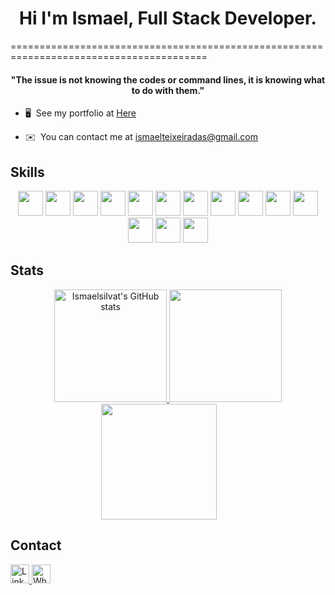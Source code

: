   <h1 align="center">Hi I'm Ismael, Full Stack Developer.</h1>
========================================================================================
  <h4 align="center">
  ⁠"The issue is not knowing the codes or command lines, it is knowing what to do with them." </h4>
  
* 🖥️  See my portfolio at [Here](https://portfolioismael.netlify.app/)

* ✉️  You can contact me at [ismaelteixeiradas@gmail.com](mailto:ismaelteixeiradas@gmail.com)

## Skills
  <div align="center">
    <img height=40 width=40  src="https://cdn.jsdelivr.net/gh/devicons/devicon/icons/javascript/javascript-original.svg" />
    <img height=40 width=40  src="https://upload.wikimedia.org/wikipedia/commons/d/d9/Node.js_logo.svg" />
    <img height=40 width=40  src="https://cdn.jsdelivr.net/gh/devicons/devicon/icons/jquery/jquery-original.svg" />
    <img height=40 width=40  src="https://cdn.jsdelivr.net/gh/devicons/devicon/icons/typescript/typescript-original.svg" />
    <img height=40 width=40  src="https://cdn.jsdelivr.net/gh/devicons/devicon/icons/python/python-original.svg" />
    <img height=40 width=40  src="https://cdn.jsdelivr.net/gh/devicons/devicon/icons/java/java-original.svg" /> 
    <img height=40 width=40  src="https://cdn.jsdelivr.net/gh/devicons/devicon/icons/cplusplus/cplusplus-original.svg" />
    <img height=40 width=40  src="https://cdn.jsdelivr.net/gh/devicons/devicon/icons/mysql/mysql-original.svg" />
    <img height=40 width=40  src="https://cdn.jsdelivr.net/gh/devicons/devicon/icons/postgresql/postgresql-original.svg" />
    <img height=40 width=40  src="https://cdn.jsdelivr.net/gh/devicons/devicon/icons/mongodb/mongodb-original.svg" />  
    <img height=40 width=40  src="https://cdn.jsdelivr.net/gh/devicons/devicon/icons/docker/docker-original.svg" />
    <img height=40 width=40  src="https://cdn.jsdelivr.net/gh/devicons/devicon/icons/react/react-original.svg" />
    <img height=40 width=40  src="https://cdn.jsdelivr.net/gh/devicons/devicon/icons/bootstrap/bootstrap-original.svg" />
    <img height=40 width=40  src="https://cdn.jsdelivr.net/gh/devicons/devicon/icons/tailwindcss/tailwindcss-plain.svg" />
          
  </div>

## Stats
<div align="center">
    <a href="http://www.github.com/ismaelsilvat">
    <img height="180rem" src="https://github-readme-stats.vercel.app/api?username=ismaelsilvat&show_icons=true&hide=&count_private=true&title_color=6366f1&text_color=ffffff&icon_color=14b8a6&bg_color=101010&hide_border=true&show_icons=true" alt="Ismaelsilvat's GitHub stats" />
    </a>
    <img height="180rem" src="https://github-readme-stats.vercel.app/api/top-langs/?username=ismaelsilvat&hide=html,&title_color=6366f1&text_color=ffffff&icon_color=14b8a6&bg_color=111111&hide_border=true&layout=compact&show_icons=true" />
    <a href="http://www.github.com/ismaelsilvat">
      <img style="margin-right: 30px;" height="185rem" src="https://github-readme-streak-stats.herokuapp.com/?user=ismaelsilvat&stroke=f9f9f9&background=111111&ring=6366f1&fire=6366f1&currStreakNum=ffffff&currStreakLabel=6366f1&sideNums=ffffff&sideLabels=ffffff&dates=ffffff&hide_border=true" />
      </a>
</div>

## Contact
  <a href="https://www.linkedin.com/in/ismael-teixeira-da-silva/">
    <img height="30rem" alt="Linkedin" src="https://img.shields.io/badge/linkedin-%231DA1F2.svg?&style=for-the-badge&logo=linkedin&logoColor=black"/>
  </a>
  <a href="https://api.whatsapp.com/send?1=pt_BR&phone=55048991891499">
    <img height="30rem" alt="Whatsapp" src="https://img.shields.io/badge/whatsapp-%2CB742.svg?&style=for-the-badge&logo=whatsapp&logoColor=black"/>
  </a>
